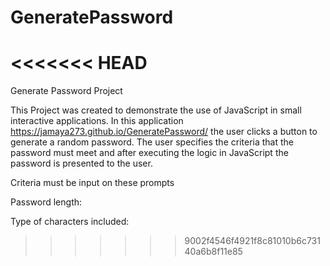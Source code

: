 # GeneratePassword
<<<<<<< HEAD
=======
Generate Password Project 

This Project was created to demonstrate the use of JavaScript in small interactive applications. In this application https://jamaya273.github.io/GeneratePassword/ the user clicks a button to generate a random password. The user specifies the criteria that the password must meet and after executing the logic in JavaScript the password is presented to the user. 


Criteria must be input on these prompts

Password length:

 

Type of characters included:
>>>>>>> 9002f4546f4921f8c81010b6c73140a6b8f11e85

